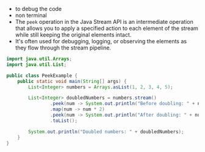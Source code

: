 - to debug the code 
- non terminal
- The `peek` operation in the Java Stream API is an intermediate operation that allows you to apply a specified action to each element of the stream while still keeping the original elements intact. 
- It's often used for debugging, logging, or observing the elements as they flow through the stream pipeline.
```java
import java.util.Arrays;
import java.util.List;

public class PeekExample {
    public static void main(String[] args) {
        List<Integer> numbers = Arrays.asList(1, 2, 3, 4, 5);

        List<Integer> doubledNumbers = numbers.stream()
                .peek(num -> System.out.println("Before doubling: " + num))
                .map(num -> num * 2)
                .peek(num -> System.out.println("After doubling: " + num))
                .toList();

        System.out.println("Doubled numbers: " + doubledNumbers);
    }
}

```

